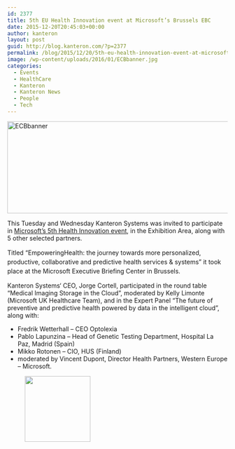 ```yaml
---
id: 2377
title: 5th EU Health Innovation event at Microsoft’s Brussels EBC
date: 2015-12-20T20:45:03+00:00
author: kanteron
layout: post
guid: http://blog.kanteron.com/?p=2377
permalink: /blog/2015/12/20/5th-eu-health-innovation-event-at-microsofts-brussels-ebc/
image: /wp-content/uploads/2016/01/ECBbanner.jpg
categories:
  - Events
  - HealthCare
  - Kanteron
  - Kanteron News
  - People
  - Tech
---
```

<img class="alignnone size-full wp-image-2379" src="http://blog.kanteron.com/wp-content/uploads/2016/01/ECBbanner.jpg" alt="ECBbanner" width="761" height="210" srcset="http://blog.kanteron.com/wp-content/uploads/2016/01/ECBbanner.jpg 761w, http://blog.kanteron.com/wp-content/uploads/2016/01/ECBbanner-300x83.jpg 300w, http://blog.kanteron.com/wp-content/uploads/2016/01/ECBbanner-480x132.jpg 480w, http://blog.kanteron.com/wp-content/uploads/2016/01/ECBbanner-230x63.jpg 230w, http://blog.kanteron.com/wp-content/uploads/2016/01/ECBbanner-350x97.jpg 350w" sizes="(max-width: 761px) 100vw, 761px" />

This Tuesday and Wednesday Kanteron Systems was invited to participate in <a href="http://enterprise.microsoft.com/en-us/event/empowering-health/" target="_blank">Microsoft’s 5th Health Innovation event</a>, in the Exhibition Area, along with 5 other selected partners.

<span style="line-height: 1.5;">Titled “EmpoweringHealth: the journey towards more personalized, productive, collaborative and predictive health services & systems” it took place at the Microsoft Executive Briefing Center in Brussels.</span>

Kanteron Systems‘ CEO, Jorge Cortell, participated in the round table “Medical Imaging Storage in the Cloud”, moderated by Kelly Limonte (Microsoft UK Healthcare Team), and in the Expert Panel “The future of preventive and predictive health powered by data in the intelligent cloud”, along with:

  * Fredrik Wetterhall – CEO Optolexia
  * Pablo Lapunzina – Head of Genetic Testing Department, Hospital La Paz, Madrid (Spain)
  * Mikko Rotonen – CIO, HUS (Finland)
  * moderated by Vincent Dupont, Director Health Partners, Western Europe – Microsoft.

<div id='gallery-1' class='gallery galleryid-2377 gallery-columns-3 gallery-size-thumbnail'>
  <figure class='gallery-item'> 
  
  <div class='gallery-icon landscape'>
    <a href='http://blog.kanteron.com/blog/2015/12/20/5th-eu-health-innovation-event-at-microsofts-brussels-ebc/ecbbanner/'><img width="150" height="150" src="http://blog.kanteron.com/wp-content/uploads/2016/01/ECBbanner-150x150.jpg" class="attachment-thumbnail size-thumbnail" alt="" /></a>
  </div></figure>
</div>